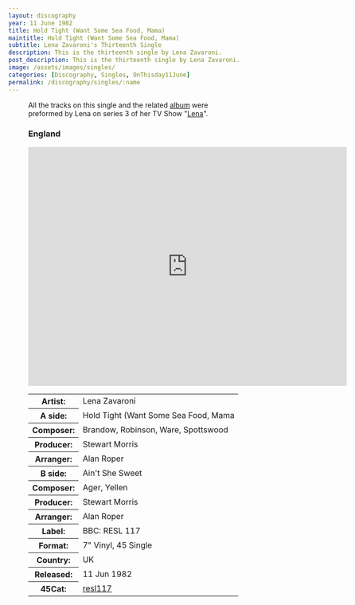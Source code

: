 ```yaml
---
layout: discography
year: 11 June 1982
title: Hold Tight (Want Some Sea Food, Mama)
maintitle: Hold Tight (Want Some Sea Food, Mama)
subtitle: Lena Zavaroni's Thirteenth Single
description: This is the thirteenth single by Lena Zavaroni.
post_description: This is the thirteenth single by Lena Zavaroni.
image: /assets/images/singles/
categories: [Discography, Singles, OnThisday11June]
permalink: /discography/singles/:name
---
```


<figure class="fig3">
<figcaption>
<p>All the tracks on this single and the related <a href="/discography/studio-albums/1982-hold-tight-its-lena">album</a> were preformed by Lena on series 3 of her TV Show "<a href="/categories/#Lena%20-%20Series%203">Lena</a>".</p>
</figcaption>
</figure>

<figure class="fig3">
<h3>England</h3>
<p><div class="responsive-video"><iframe width="640px" height="480px" src="https://www.youtube.com/embed/?playlist=g0dTaMVaIOY,CUL1pzfA1TE&rel=0&showinfo=1" frameborder="0" allowfullscreen=""></iframe></div></p>
<figcaption>
<table>
<tr><th>Artist:</th><td>Lena Zavaroni</td></tr>
<tr class="split"><th>A side:</th><td>Hold Tight (Want Some Sea Food, Mama</td></tr>
<tr><th>Composer:</th><td>Brandow, Robinson, Ware, Spottswood</td></tr>
<tr><th>Producer:</th><td>Stewart Morris</td></tr>
<tr><th>Arranger:</th><td>Alan Roper</td></tr>
<tr class="split"><th>B side:</th><td>Ain't She Sweet</td></tr>
<tr><th>Composer:</th><td>Ager, Yellen</td></tr>
<tr><th>Producer:</th><td>Stewart Morris</td></tr>
<tr><th>Arranger:</th><td>Alan Roper</td></tr>
<tr class="split"><th>Label:</th><td>BBC: RESL 117</td></tr>
<tr><th>Format:</th><td>7" Vinyl, 45 Single</td></tr>
<tr><th>Country:</th><td>UK</td></tr>
<tr><th>Released:</th><td>11 Jun 1982</td></tr>
<tr class="split"><th>45Cat:</th><td><a class="external-link" href="http://www.45cat.com/record/resl117">resl117</a></td></tr>
</table>
</figcaption>
</figure>
